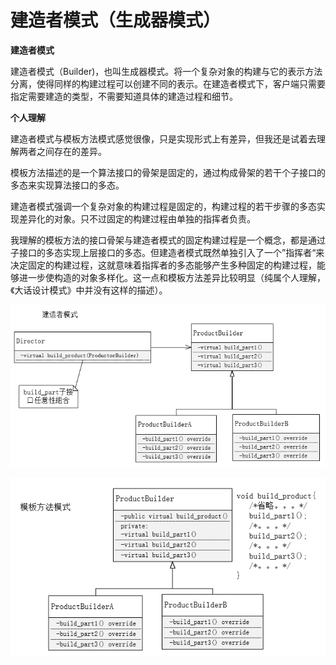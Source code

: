 # 建造者模式（生成器模式）

**建造者模式**

建造者模式（Builder)，也叫生成器模式。将一个复杂对象的构建与它的表示方法分离，使得同样的构建过程可以创建不同的表示。在建造者模式下，客户端只需要指定需要建造的类型，不需要知道具体的建造过程和细节。



**个人理解**

建造者模式与模板方法模式感觉很像，只是实现形式上有差异，但我还是试着去理解两者之间存在的差异。

模板方法描述的是一个算法接口的骨架是固定的，通过构成骨架的若干个子接口的多态来实现算法接口的多态。

建造者模式强调一个复杂对象的构建过程是固定的，构建过程的若干步骤的多态实现差异化的对象。只不过固定的构建过程由单独的指挥者负责。

我理解的模板方法的接口骨架与建造者模式的固定构建过程是一个概念，都是通过子接口的多态实现上层接口的多态。但建造者模式既然单独引入了一个”指挥者“来决定固定的构建过程，这就意味着指挥者的多态能够产生多种固定的构建过程，能够进一步使构造的对象多样化。这一点和模板方法差异比较明显（纯属个人理解，《大话设计模式》中并没有这样的描述）。



![](./images/建造者模式.png)



![](./images/模板方法模式.png)
